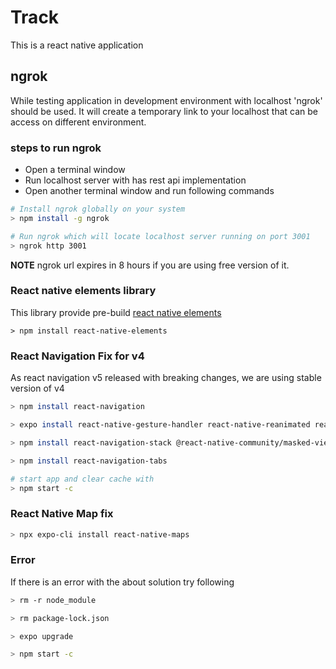 # Track
This is a react native application 


## ngrok
While testing application in development environment with localhost 'ngrok' should be used.
It will create a temporary link to your localhost that can be access on different environment.

### steps to run ngrok
* Open a terminal window 
* Run localhost server with has rest api implementation
* Open another terminal window and run following commands
```bash
# Install ngrok globally on your system
> npm install -g ngrok

# Run ngrok which will locate localhost server running on port 3001
> ngrok http 3001
```
**NOTE** ngrok url expires in 8 hours if you are using free version of it.

### React native elements library
This library provide pre-build [react native elements](https://react-native-elements.github.io/react-native-elements/docs/overview.html)
```base
> npm install react-native-elements
```

### React Navigation Fix for v4
As react navigation v5 released with breaking changes, we are using stable version of v4

```bash
> npm install react-navigation

> expo install react-native-gesture-handler react-native-reanimated react-native-screens react-native-safe-area-context @react-native-community/masked-view

> npm install react-navigation-stack @react-native-community/masked-view

> npm install react-navigation-tabs

# start app and clear cache with 
> npm start -c
```

### React Native Map fix
```bash
> npx expo-cli install react-native-maps
```

### Error
If there is an error with the about solution try following

```bash
> rm -r node_module  

> rm package-lock.json

> expo upgrade

> npm start -c
```